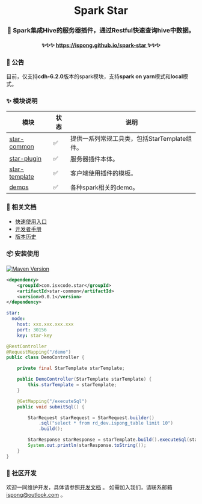 <h1 align="center">
    Spark Star
</h1>

<h3 align="center">
    🌟 Spark集成Hive的服务器插件，通过Restful快速查询hive中数据。
</h3>

<h4 align="center">
    ✨✨✨ <a href="https://ispong.github.io/spark-star" >
        https://ispong.github.io/spark-star
    </a> ✨✨✨
</h4>

### 📢 公告

目前，仅支持**cdh-6.2.0**版本的spark模块，支持**spark on yarn**模式和**local**模式。

### ✨ 模块说明

| 模块                                                   | 状态                 | 说明                           |
|------------------------------------------------------|--------------------|------------------------------|
| [star-common](https://ispong.github.io/spark-star)   | :white_check_mark: | 提供一系列常规工具类，包括StarTemplate组件。 |
| [star-plugin](https://ispong.github.io/spark-star)   | :white_check_mark: | 服务器插件本体。                     |
| [star-template](https://ispong.github.io/spark-star) | :white_check_mark: | 客户端使用插件的模板。                  |
| [demos](https://ispong.github.io/spark-star)         | :white_check_mark: | 各种spark相关的demo。              |

### 📒 相关文档

- [快速使用入口](https://ispong.github.io/flink-acorn/#/zh-cn/start/%E5%BF%AB%E9%80%9F%E4%BD%BF%E7%94%A8)
- [开发者手册](https://ispong.github.io/flink-acorn/#/zh-cn/contributing)
- [版本历史](https://ispong.github.io/flink-acorn/#/zh-cn/changelog)

### 📦 安装使用

[![Maven Version](https://img.shields.io/maven-central/v/com.isxcode.star/star-common)](https://search.maven.org/artifact/com.isxcode.star/star-common)

```xml
<dependency>
    <groupId>com.isxcode.star</groupId>
    <artifactId>star-common</artifactId>
    <version>0.0.1</version>
</dependency>
```

```yaml
star:
  node:
    host: xxx.xxx.xxx.xxx
    port: 30156
    key: star-key
```

```java
@RestController
@RequestMapping("/demo")
public class DemoController {

    private final StarTemplate starTemplate;

    public DemoController(StarTemplate starTemplate) {
        this.starTemplate = starTemplate;
    }

    @GetMapping("/executeSql")
    public void submitSql() {

        StarRequest starRequest = StarRequest.builder()
            .sql("select * from rd_dev.ispong_table limit 10")
            .build();

        StarResponse starResponse = starTemplate.build().executeSql(starRequest);
        System.out.println(starResponse.toString());
    }
}
```

### 👏 社区开发

欢迎一同维护开发，具体请参照[开发文档](https://github.com/ispong/spark-star/blob/main/CONTRIBUTING.md) 。
如需加入我们，请联系邮箱 ispong@outlook.com 。

